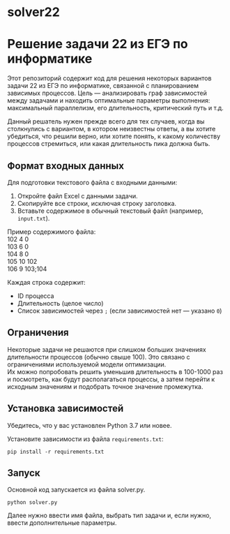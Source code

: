# solver22
# Решение задачи 22 из ЕГЭ по информатике

Этот репозиторий содержит код для решения некоторых вариантов задачи 22 из ЕГЭ по информатике, связанной с планированием зависимых процессов. Цель — анализировать граф зависимостей между задачами и находить оптимальные параметры выполнения: максимальный параллелизм, его длительность, критический путь и т.д.  

Данный решатель нужен прежде всего для тех случаев, когда вы столкнулись с вариантом, в котором неизвестны ответы, а вы хотите убедиться, что решили верно, или хотите понять, к какому количеству процессов стремиться, или какая длительность пика должна быть.



## Формат входных данных

Для подготовки текстового файла с входными данными:

1. Откройте файл Excel с данными задачи.
2. Скопируйте все строки, исключая строку заголовка.
3. Вставьте содержимое в обычный текстовый файл (например, `input.txt`).

Пример содержимого файла:   
102	4	0  
103	6	0  
104	8	0  
105	10	102  
106	9	103;104  

Каждая строка содержит:
- ID процесса
- Длительность (целое число)
- Список зависимостей через `;` (если зависимостей нет — указано `0`)

## Ограничения

Некоторые задачи не решаются при слишком больших значениях длительности процессов (обычно свыше 100). Это связано с ограничениями используемой модели оптимизации.   
Их можно попробовать решить уменьшив длительность в 100-1000 раз и посмотреть, как будут располагаться процессы, а затем перейти к исходным значениям и подобрать точное значение промежутка.

## Установка зависимостей

Убедитесь, что у вас установлен Python 3.7 или новее.

Установите зависимости из файла `requirements.txt`:

```
pip install -r requirements.txt
```
## Запуск    
Основной код запускается из файла solver.py.
```
python solver.py
```
Далее нужно ввести имя файла, выбрать тип задачи и, если нужно, ввести дополнительные параметры.



